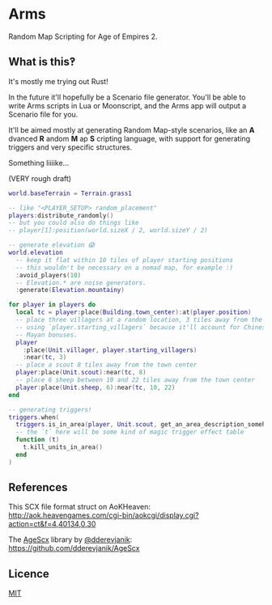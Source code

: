 # Arms

Random Map Scripting for Age of Empires 2.

## What is this‽

It's mostly me trying out Rust!

In the future it'll hopefully be a Scenario file generator. You'll be able to
write Arms scripts in Lua or Moonscript, and the Arms app will output a Scenario
file for you.

It'll be aimed mostly at generating Random Map-style scenarios, like an
**A** dvanced **R** andom **M** ap **S** cripting language, with support for
generating triggers and very specific structures.

Something liiiike…

(VERY rough draft)

```lua
world.baseTerrain = Terrain.grass1

-- like "<PLAYER_SETUP> random_placement"
players:distribute_randomly()
-- but you could also do things like
-- player[1]:position(world.sizeX / 2, world.sizeY / 2)

-- generate elevation 😱
world.elevation
  -- keep it flat within 10 tiles of player starting positions
  -- this wouldn't be necessary on a nomad map, for example :)
  :avoid_players(10)
  -- Elevation.* are noise generators.
  :generate(Elevation.mountainy)

for player in players do
  local tc = player:place(Building.town_center):at(player.position)
  -- place three villagers at a random location, 3 tiles away from the town center
  -- using `player.starting_villagers` because it'll account for Chinese and
  -- Mayan bonuses.
  player
    :place(Unit.villager, player.starting_villagers)
    :near(tc, 3)
  -- place a scout 8 tiles away from the town center
  player:place(Unit.scout):near(tc, 8)
  -- place 6 sheep between 10 and 22 tiles away from the town center
  player:place(Unit.sheep, 6):near(tc, 10, 22)
end

-- generating triggers!
triggers.when(
  triggers.is_in_area(player, Unit.scout, get_an_area_description_somehow()),
  -- the `t` here will be some kind of magic trigger effect table
  function (t)
    t.kill_units_in_area()
  end
)
```

## References

This SCX file format struct on AoKHeaven:
http://aok.heavengames.com/cgi-bin/aokcgi/display.cgi?action=ct&f=4,40134,0,30

The [AgeScx](https://github.com/dderevjanik/AgeScx) library by [@dderevjanik](https://github.com/dderevjanik):
https://github.com/dderevjanik/AgeScx

## Licence

[MIT](./LICENSE)

